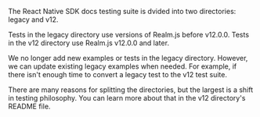 The React Native SDK docs testing suite is dvided into two directories: legacy
and v12.

Tests in the legacy directory use versions of Realm.js before v12.0.0. Tests in
the v12 directory use Realm.js v12.0.0 and later.

We no longer add new examples or tests in the legacy directory. However, we can
update existing legacy examples when needed. For example, if there isn't
enough time to convert a legacy test to the v12 test suite.

There are many reasons for splitting the directories, but the largest is a shift
in testing philosophy. You can learn more about that in the v12 directory's
README file.
